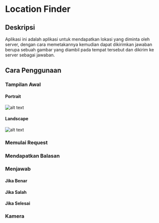 # Location Finder

## Deskripsi

Aplikasi ini adalah aplikasi untuk mendapatkan lokasi yang diminta oleh server, dengan cara memetakannya kemudian dapat dikirimkan jawaban berupa sebuah gambar yang diambil pada tempat tersebut dan dikirim ke server sebagai jawaban.
## Cara Penggunaan
### Tampilan Awal
#### Portrait 
![alt text](http://i.imgur.com/yy3gJNb.png)
#### Landscape 
![alt text](http://i.imgur.com/sbLLuNm.png)

### Memulai Request


### Mendapatkan Balasan


### Menjawab
#### Jika Benar


#### Jika Salah


#### Jika Selesai


### Kamera


